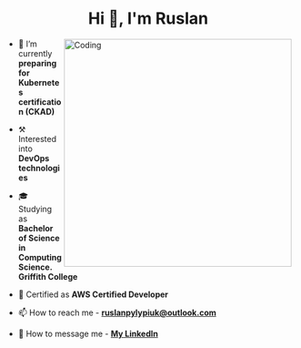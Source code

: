 <h1 align="center">Hi 👋, I'm Ruslan</h1>
<img align="right" alt="Coding" width=400 src="https://i.pinimg.com/originals/31/53/2d/31532d7d378053de3b8bf23c6e7bfae3.gif">

- 🌱 I’m currently **preparing for Kubernetes certification (CKAD)**

- ⚒️ Interested into **DevOps technologies**

- 🎓 Studying as **Bachelor of Science in Computing Science. Griffith College**

- 📄 Certified as **AWS Certified Developer**

- 📫 How to reach me - **ruslanpylypiuk@outlook.com**

- 💬 How to message me - **[My LinkedIn](https://www.linkedin.com/in/ruslan-pylypiuk)**



